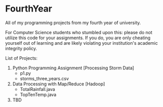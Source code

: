 # FourthYear

All of my programming projects from my fourth year of university.

For Computer Science students who stumbled upon this: please do not utilize this code for your assignments. If you do, you are only cheating yourself out of learning and are likely violating your institution's academic integrity policy.

List of Projects:
1. Python Programming Assignment [Processing Storm Data]
   - p1.py
   - storms_three_years.csv
2. Data Processing with Map/Reduce [Hadoop]
   - TotalRainfall.java 
   - TopTenTemp.java 
3. TBD
 
